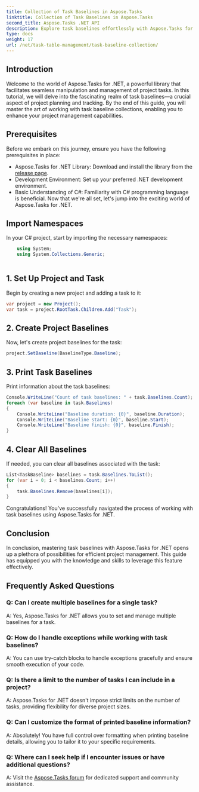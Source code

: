 ```yaml
---
title: Collection of Task Baselines in Aspose.Tasks
linktitle: Collection of Task Baselines in Aspose.Tasks
second_title: Aspose.Tasks .NET API
description: Explore task baselines effortlessly with Aspose.Tasks for .NET. Efficient project management made simple. Download now! #Aspose.Tasks #MS Project
type: docs
weight: 17
url: /net/task-table-management/task-baseline-collection/
---
```

## Introduction
Welcome to the world of Aspose.Tasks for .NET, a powerful library that facilitates seamless manipulation and management of project tasks. In this tutorial, we will delve into the fascinating realm of task baselines—a crucial aspect of project planning and tracking. By the end of this guide, you will master the art of working with task baseline collections, enabling you to enhance your project management capabilities.
## Prerequisites
Before we embark on this journey, ensure you have the following prerequisites in place:
- Aspose.Tasks for .NET Library: Download and install the library from the [release page](https://releases.aspose.com/tasks/net/).
- Development Environment: Set up your preferred .NET development environment.
- Basic Understanding of C#: Familiarity with C# programming language is beneficial.
Now that we're all set, let's jump into the exciting world of Aspose.Tasks for .NET.
## Import Namespaces
In your C# project, start by importing the necessary namespaces:
```csharp
    using System;
    using System.Collections.Generic;
    
```
## 1. Set Up Project and Task
Begin by creating a new project and adding a task to it:
```csharp
var project = new Project();
var task = project.RootTask.Children.Add("Task");
```
## 2. Create Project Baselines
Now, let's create project baselines for the task:
```csharp
project.SetBaseline(BaselineType.Baseline);
```
## 3. Print Task Baselines
Print information about the task baselines:
```csharp
Console.WriteLine("Count of task baselines: " + task.Baselines.Count);
foreach (var baseline in task.Baselines)
{
    Console.WriteLine("Baseline duration: {0}", baseline.Duration);
    Console.WriteLine("Baseline start: {0}", baseline.Start);
    Console.WriteLine("Baseline finish: {0}", baseline.Finish);
}
```
## 4. Clear All Baselines
If needed, you can clear all baselines associated with the task:
```csharp
List<TaskBaseline> baselines = task.Baselines.ToList();
for (var i = 0; i < baselines.Count; i++)
{
    task.Baselines.Remove(baselines[i]);
}
```
Congratulations! You've successfully navigated the process of working with task baselines using Aspose.Tasks for .NET.
## Conclusion
In conclusion, mastering task baselines with Aspose.Tasks for .NET opens up a plethora of possibilities for efficient project management. This guide has equipped you with the knowledge and skills to leverage this feature effectively.
## Frequently Asked Questions
### Q: Can I create multiple baselines for a single task?
A: Yes, Aspose.Tasks for .NET allows you to set and manage multiple baselines for a task.
### Q: How do I handle exceptions while working with task baselines?
A: You can use try-catch blocks to handle exceptions gracefully and ensure smooth execution of your code.
### Q: Is there a limit to the number of tasks I can include in a project?
A: Aspose.Tasks for .NET doesn't impose strict limits on the number of tasks, providing flexibility for diverse project sizes.
### Q: Can I customize the format of printed baseline information?
A: Absolutely! You have full control over formatting when printing baseline details, allowing you to tailor it to your specific requirements.
### Q: Where can I seek help if I encounter issues or have additional questions?
A: Visit the [Aspose.Tasks forum](https://forum.aspose.com/c/tasks/15) for dedicated support and community assistance.
